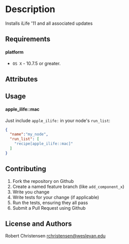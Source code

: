 Description
===========
Installs iLife '11 and all associated updates

Requirements
------------
#### platform
- `OS X` - 10.7.5 or greater.

Attributes
----------

Usage
-----
#### apple_ilife::mac

Just include `apple_ilife:` in your node's `run_list`:

```json
{
  "name":"my_node",
  "run_list": [
    "recipe[apple_ilife::mac]"
  ]
}
```

Contributing
------------

1. Fork the repository on Github
2. Create a named feature branch (like `add_component_x`)
3. Write you change
4. Write tests for your change (if applicable)
5. Run the tests, ensuring they all pass
6. Submit a Pull Request using Github

License and Authors
-------------------
Robert Christensen <rchristensen@wesleyan.edu> 
